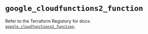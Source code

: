 # `google_cloudfunctions2_function`

Refer to the Terraform Registory for docs: [`google_cloudfunctions2_function`](https://www.terraform.io/docs/providers/google-beta/r/google_cloudfunctions2_function).
